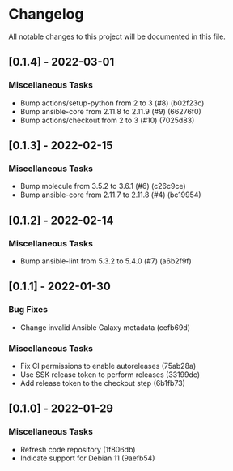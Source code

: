 # Changelog
All notable changes to this project will be documented in this file.

## [0.1.4] - 2022-03-01

### Miscellaneous Tasks

- Bump actions/setup-python from 2 to 3 (#8) (b02f23c)
- Bump ansible-core from 2.11.8 to 2.11.9 (#9) (66276f0)
- Bump actions/checkout from 2 to 3 (#10) (7025d83)

## [0.1.3] - 2022-02-15

### Miscellaneous Tasks

- Bump molecule from 3.5.2 to 3.6.1 (#6) (c26c9ce)
- Bump ansible-core from 2.11.7 to 2.11.8 (#4) (bc19954)

## [0.1.2] - 2022-02-14

### Miscellaneous Tasks

- Bump ansible-lint from 5.3.2 to 5.4.0 (#7) (a6b2f9f)

## [0.1.1] - 2022-01-30

### Bug Fixes

- Change invalid Ansible Galaxy metadata (cefb69d)

### Miscellaneous Tasks

- Fix CI permissions to enable autoreleases (75ab28a)
- Use SSK release token to perform releases (33199dc)
- Add release token to the checkout step (6b1fb73)

## [0.1.0] - 2022-01-29

### Miscellaneous Tasks

- Refresh code repository (1f806db)
- Indicate support for Debian 11 (9aefb54)

<!-- generated by git-cliff -->
